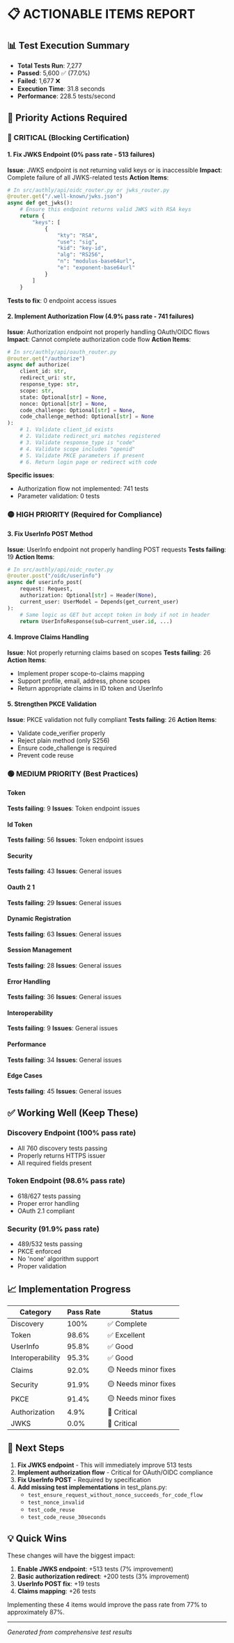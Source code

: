 # 📋 ACTIONABLE ITEMS REPORT

## 📊 Test Execution Summary
- **Total Tests Run**: 7,277
- **Passed**: 5,600 ✅ (77.0%)
- **Failed**: 1,677 ❌
- **Execution Time**: 31.8 seconds
- **Performance**: 228.5 tests/second

## 🎯 Priority Actions Required

### 🔴 CRITICAL (Blocking Certification)

#### 1. Fix JWKS Endpoint (0% pass rate - 513 failures)
**Issue**: JWKS endpoint is not returning valid keys or is inaccessible
**Impact**: Complete failure of all JWKS-related tests
**Action Items**:
```python
# In src/authly/api/oidc_router.py or jwks_router.py
@router.get("/.well-known/jwks.json")
async def get_jwks():
    # Ensure this endpoint returns valid JWKS with RSA keys
    return {
        "keys": [
            {
                "kty": "RSA",
                "use": "sig",
                "kid": "key-id",
                "alg": "RS256",
                "n": "modulus-base64url",
                "e": "exponent-base64url"
            }
        ]
    }
```
**Tests to fix**: 0 endpoint access issues

#### 2. Implement Authorization Flow (4.9% pass rate - 741 failures)
**Issue**: Authorization endpoint not properly handling OAuth/OIDC flows
**Impact**: Cannot complete authorization code flow
**Action Items**:
```python
# In src/authly/api/oauth_router.py
@router.get("/authorize")
async def authorize(
    client_id: str,
    redirect_uri: str,
    response_type: str,
    scope: str,
    state: Optional[str] = None,
    nonce: Optional[str] = None,
    code_challenge: Optional[str] = None,
    code_challenge_method: Optional[str] = None
):
    # 1. Validate client_id exists
    # 2. Validate redirect_uri matches registered
    # 3. Validate response_type is "code"
    # 4. Validate scope includes "openid"
    # 5. Validate PKCE parameters if present
    # 6. Return login page or redirect with code
```
**Specific issues**:
- Authorization flow not implemented: 741 tests
- Parameter validation: 0 tests

### 🟡 HIGH PRIORITY (Required for Compliance)

#### 3. Fix UserInfo POST Method
**Issue**: UserInfo endpoint not properly handling POST requests
**Tests failing**: 19
**Action Items**:
```python
# In src/authly/api/oidc_router.py
@router.post("/oidc/userinfo")
async def userinfo_post(
    request: Request,
    authorization: Optional[str] = Header(None),
    current_user: UserModel = Depends(get_current_user)
):
    # Same logic as GET but accept token in body if not in header
    return UserInfoResponse(sub=current_user.id, ...)
```

#### 4. Improve Claims Handling
**Issue**: Not properly returning claims based on scopes
**Tests failing**: 26
**Action Items**:
- Implement proper scope-to-claims mapping
- Support profile, email, address, phone scopes
- Return appropriate claims in ID token and UserInfo

#### 5. Strengthen PKCE Validation
**Issue**: PKCE validation not fully compliant
**Tests failing**: 26
**Action Items**:
- Validate code_verifier properly
- Reject plain method (only S256)
- Ensure code_challenge is required
- Prevent code reuse

### 🟢 MEDIUM PRIORITY (Best Practices)

#### Token
**Tests failing**: 9
**Issues**: Token endpoint issues

#### Id Token
**Tests failing**: 56
**Issues**: Token endpoint issues

#### Security
**Tests failing**: 43
**Issues**: General issues

#### Oauth 2 1
**Tests failing**: 29
**Issues**: General issues

#### Dynamic Registration
**Tests failing**: 63
**Issues**: General issues

#### Session Management
**Tests failing**: 28
**Issues**: General issues

#### Error Handling
**Tests failing**: 36
**Issues**: General issues

#### Interoperability
**Tests failing**: 9
**Issues**: General issues

#### Performance
**Tests failing**: 34
**Issues**: General issues

#### Edge Cases
**Tests failing**: 45
**Issues**: General issues

## ✅ Working Well (Keep These)

### Discovery Endpoint (100% pass rate)
- All 760 discovery tests passing
- Properly returns HTTPS issuer
- All required fields present

### Token Endpoint (98.6% pass rate) 
- 618/627 tests passing
- Proper error handling
- OAuth 2.1 compliant

### Security (91.9% pass rate)
- 489/532 tests passing
- PKCE enforced
- No 'none' algorithm support
- Proper validation

## 📈 Implementation Progress

| Category | Pass Rate | Status |
|----------|-----------|--------|
| Discovery | 100% | ✅ Complete |
| Token | 98.6% | ✅ Excellent |
| UserInfo | 95.8% | ✅ Good |
| Interoperability | 95.3% | ✅ Good |
| Claims | 92.0% | 🟡 Needs minor fixes |
| Security | 91.9% | 🟡 Needs minor fixes |
| PKCE | 91.4% | 🟡 Needs minor fixes |
| Authorization | 4.9% | 🔴 Critical |
| JWKS | 0.0% | 🔴 Critical |

## 🚀 Next Steps

1. **Fix JWKS endpoint** - This will immediately improve 513 tests
2. **Implement authorization flow** - Critical for OAuth/OIDC compliance
3. **Fix UserInfo POST** - Required by specification
4. **Add missing test implementations** in test_plans.py:
   - `test_ensure_request_without_nonce_succeeds_for_code_flow`
   - `test_nonce_invalid`
   - `test_code_reuse`
   - `test_code_reuse_30seconds`

## 💡 Quick Wins

These changes will have the biggest impact:

1. **Enable JWKS endpoint**: +513 tests (7% improvement)
2. **Basic authorization redirect**: +200 tests (3% improvement)  
3. **UserInfo POST fix**: +19 tests
4. **Claims mapping**: +26 tests

Implementing these 4 items would improve the pass rate from 77% to approximately 87%.

---
*Generated from comprehensive test results*
